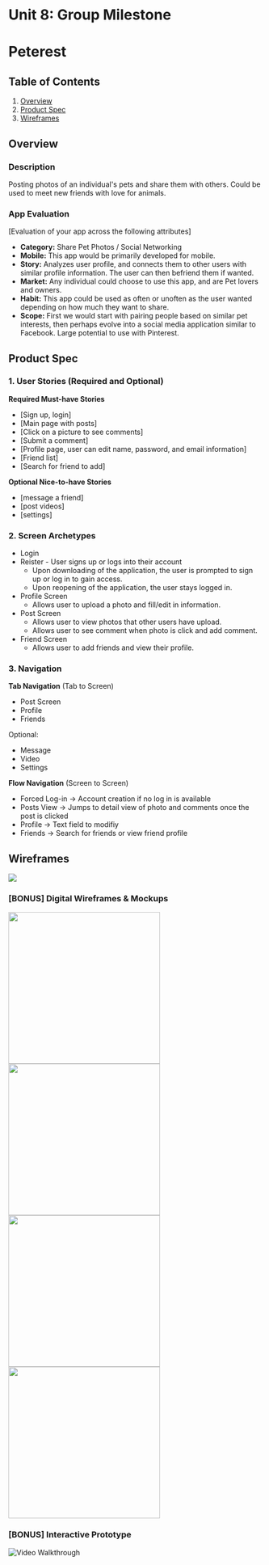 Unit 8: Group Milestone
===

# Peterest

## Table of Contents
1. [Overview](#Overview)
1. [Product Spec](#Product-Spec)
1. [Wireframes](#Wireframes)

## Overview
### Description
Posting photos of an individual's pets and share them with others. Could be used to meet new friends with love for animals.

### App Evaluation
[Evaluation of your app across the following attributes]
- **Category:** Share Pet Photos / Social Networking
- **Mobile:** This app would be primarily developed for mobile.
- **Story:** Analyzes user profile, and connects them to other users with similar profile information. The user can then befriend them if wanted.
- **Market:** Any individual could choose to use this app, and are Pet lovers and owners.
- **Habit:** This app could be used as often or unoften as the user wanted depending on how much they want to share.
- **Scope:** First we would start with pairing people based on similar pet interests, then perhaps evolve into a social media application similar to Facebook. Large potential to use with Pinterest.

## Product Spec

### 1. User Stories (Required and Optional)

**Required Must-have Stories**

* [Sign up, login]
* [Main page with posts]
* [Click on a picture to see comments]
* [Submit a comment]
* [Profile page, user can edit name, password, and email information]
* [Friend list]
* [Search for friend to add]


**Optional Nice-to-have Stories**

* [message a friend]
* [post videos]
* [settings]

### 2. Screen Archetypes

* Login
* Reister - User signs up or logs into their account
  * Upon downloading of the application, the user is prompted to sign up or log in to gain access.
  * Upon reopening of the application, the user stays logged in.
* Profile Screen
  * Allows user to upload a photo and fill/edit in information.
* Post Screen
  * Allows user to view photos that other users have upload.
  * Allows user to see comment when photo is click and add comment.
* Friend Screen
  * Allows user to add friends and view their profile.

### 3. Navigation

**Tab Navigation** (Tab to Screen)

* Post Screen
* Profile
* Friends

Optional:
* Message
* Video
* Settings

**Flow Navigation** (Screen to Screen)

* Forced Log-in -> Account creation if no log in is available
* Posts View -> Jumps to detail view of photo and comments once the post is clicked
* Profile -> Text field to modifiy
* Friends -> Search for friends or view friend profile

## Wireframes
<img src="http://i67.tinypic.com/52gy6r.jpg" width='' />

### [BONUS] Digital Wireframes & Mockups
<img src="http://i68.tinypic.com/33xbqr7.png" width=300 /> <img src="http://i68.tinypic.com/29pb7ds.png" width=300 /> <img src="http://i64.tinypic.com/2yzgzeo.png" width=300 /> <img src="http://i67.tinypic.com/sczugw.png" width=300 />

### [BONUS] Interactive Prototype
<img src='http://g.recordit.co/dqSu5Vuuei.gif' title='Video Walkthrough' width='' alt='Video Walkthrough' />

